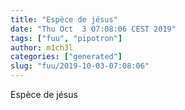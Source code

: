 ```yaml
---
title: "Espèce de jésus"
date: "Thu Oct  3 07:08:06 CEST 2019"
tags: ["fuu", "pipotron"]
author: m1ch3l
categories: ["generated"]
slug: "fuu/2019-10-03-07:08:06"
---
```


Espèce de jésus
